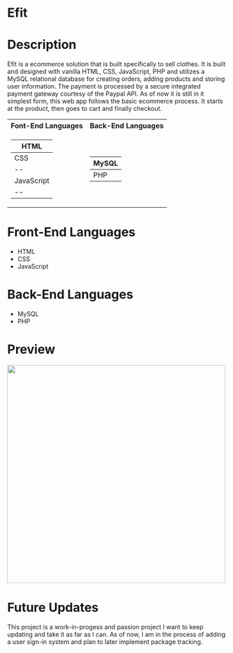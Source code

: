 # Efit

# Description
Efit is a ecommerce solution that is built specifically to sell clothes. It is built and designed with vanilla HTML, CSS, JavaScript, PHP and utilizes a MySQL relational database for creating orders, adding products and storing user information. The payment is processed by a secure integrated payment gateway courtesy of the Paypal API. As of now it is still in it simplest form, this web app follows the basic ecommerce process. It starts at the product, then goes to cart and finally checkout.

<table>
<tr> <th> Font-End Languages </th> <th> Back-End Languages </th> </tr>
<tr><td>

|HTML| 
|--|
|CSS|
|--|
|JavaScript|
|--|
</td><td>

|MySQL|
|--|
|PHP|

</td></tr> </table>


# Front-End Languages
- HTML
- CSS
- JavaScript

# Back-End Languages
- MySQL
- PHP

# Preview
<img src="https://media.giphy.com/media/LLRd8RTIESyP4HverW/giphy.gif" width="500">

# Future Updates
This project is a work-in-progess and passion project I want to keep updating and take it as far as I can. As of now, I am in the process of adding a user sign-in system and plan to later implement package tracking.



